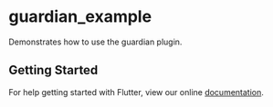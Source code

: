 # guardian_example

Demonstrates how to use the guardian plugin.

## Getting Started

For help getting started with Flutter, view our online
[documentation](https://flutter.io/).
